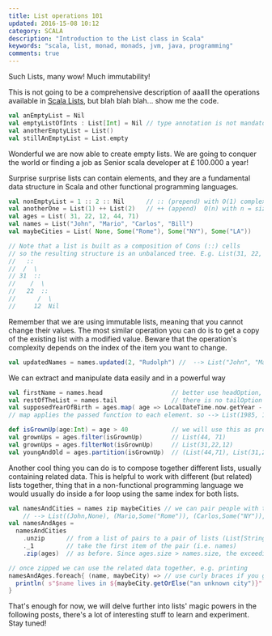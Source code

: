 ```yaml
---
title: List operations 101
updated: 2016-15-08 10:12
category: SCALA
description: "Introduction to the List class in Scala"
keywords: "scala, list, monad, monads, jvm, java, programming"
comments: true
---
```


Such Lists, many wow! Much immutability!

This is not going to be a comprehensive description of aaalll the operations available in [Scala Lists][1], but blah blah blah... show me the code.

```scala
val anEmptyList = Nil
val emptyListOfInts : List[Int] = Nil // type annotation is not mandatory
val anotherEmptyList = List()
val stillAnEmptyList = List.empty
```

Wonderful we are now able to create empty lists. We are going to conquer the world or finding a job as Senior scala developer at £ 100.000 a year!

Surprise surprise lists can contain elements, and they are a fundamental data structure in Scala and other functional programming languages.

```scala
val nonEmptyList = 1 :: 2 :: Nil      // :: (prepend) with O(1) complexity
val anotherOne = List(1) ++ List(2)   // ++ (append)  O(n) with n = size of the left hand side
val ages = List( 31, 22, 12, 44, 71)
val names = List("John", "Mario", "Carlos", "Bill")
val maybeCities = List( None, Some("Rome"), Some("NY"), Some("LA"))

// Note that a list is built as a composition of Cons (::) cells
// so the resulting structure is an unbalanced tree. E.g. List(31, 22, 12) is
//   ::
//  /  \
// 31  ::
//    /  \
//   22  ::
//      /  \
//     12  Nil
```

Remember that we are using immutable lists, meaning that you cannot change their values. The most similar operation you can do is to get a copy of the existing list with a modified value. Beware that the operation's complexity depends on the index of the item you want to change.

```scala
val updatedNames = names.updated(2, "Rudolph") //  --> List("John", "Mario", "Rudolph", "Bill")
```

We can extract and manipulate data easily and in a powerful way

```scala
val firstName = names.head                   // better use headOption, if the list can be empty
val restOfTheList = names.tail               // there is no tailOption
val supposedYearOfBirth = ages.map( age => LocalDateTime.now.getYear - age)
// map applies the passed function to each element. so --> List(1985, 1994, 2004, 1972, 1945)

def isGrownUp(age:Int) = age > 40            // we will use this as predicate
val grownUps = ages.filter(isGrownUp)        // List(44, 71)
val grownUps = ages.filterNot(isGrownUp)     // List(31,22,12)
val youngAndOld = ages.partition(isGrownUp)  // (List(44,71), List(31,22,12))
```
Another cool thing you can do is to compose together different lists, usually containing related data. This is helpful to work with different (but related) lists together, thing that in a non-functional programming language we would usually do inside a for loop using the same index for both lists.

```scala
val namesAndCities = names zip maybeCities // we can pair people with their city
    // --> List((John,None), (Mario,Some("Rome")), (Carlos,Some("NY")), (Bill,Some("LA")))
val namesAndAges = 
  namesAndCities
    .unzip      // from a list of pairs to a pair of lists (List[String], List[Option[String]])
    ._1         // take the first item of the pair (i.e. names)
    .zip(ages)  // as before. Since ages.size > names.size, the exceeding items will be ignored

// once zipped we can use the related data together, e.g. printing
namesAndAges.foreach{ (name, maybeCity) => // use curly braces if you go multiline
  println( s"$name lives in ${maybeCity.getOrElse("an unknown city")}" )
}
```

That's enough for now, we will delve further into lists' magic powers in the following posts, there's a lot of interesting stuff to learn and experiment. Stay tuned!

[1]: http://www.scala-lang.org/api/2.11.8/#scala.collection.immutable.List